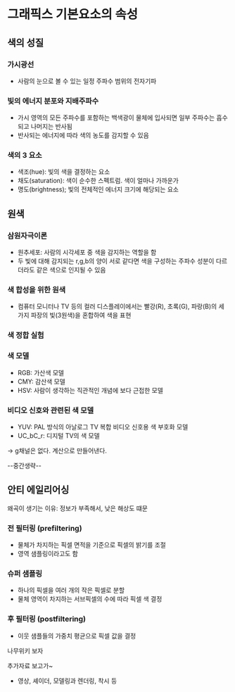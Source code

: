 # 그래픽스 기본요소의 속성

## 색의 성질

### 가시광선

- 사람의 눈으로 볼 수 있는 일정 주파수 범위의 전자기파

### 빛의 에너지 분포와 지배주파수

- 가시 영역의 모든 주파수를 포함하는 백색광이 물체에 입사되면 일부 주파수는 흡수되고 나머지는 반사됨
- 반사되는 에너지에 따라 색의 농도를 감지할 수 있음

### 색의 3 요소

- 색조(hue): 빛의 색을 결정하는 요소
- 채도(saturation): 색이 순수한 스펙트럼. 색이 얼마나 가까운가
- 명도(brightness); 빛의 전체적인 에너지 크기에 해당되는 요소

## 원색

### 삼원자극이론

- 원추세포: 사람의 시각세포 중 색을 감지하는 역할을 함
- 두 빛에 대해 감지되는 r,g,b의 양이 서로 같다면 색을 구성하는 주파수 성분이 다르더라도 같은 색으로 인지될 수 있음

### 색 합성을 위한 원색

- 컴퓨터 모니터나 TV 등의 컬러 디스플레이에서는 빨강(R), 초록(G), 파랑(B)의 세 가지 파장의 빛(3원색)을 혼합하여 색을 표현

### 색 정합 실험

### 색 모델

- RGB: 가산색 모델
- CMY: 감산색 모델
- HSV: 사람이 생각하는 직관적인 개념에 보다 근접한 모델

### 비디오 신호와 관련된 색 모델

- YUV: PAL 방식의 아날로그 TV 복합 비디오 신호용 색 부호화 모델
- UC_bC_r: 디지털 TV의 색 모델

-> g채널은 없다. 계산으로 만들어낸다.

--중간생략--

## 안티 에일리어싱

왜곡이 생기는 이유: 정보가 부족해서, 낮은 해상도 떄문

### 전 필터링 (prefiltering)

- 물체가 차지하는 픽셀 면적을 기준으로 픽셀의 밝기를 조절
- 영역 샘플링이라고도 함

### 슈퍼 샘플링

- 하나의 픽셀을 여러 개의 작은 픽셀로 분할
- 물체 영역이 차지하는 서브픽셀의 수에 따라 픽셀 색 결정

### 후 필터링 (postfiltering)

- 이웃 샘플들의 가중치 평균으로 픽셀 값을 결정

나무위키 보자


추가자료 보고가~

- 영상, 셰이더, 모델링과 렌더링, 착시 등